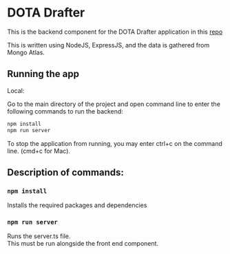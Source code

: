 # DOTA Drafter

This is the backend component for the DOTA Drafter application in this [repo](https://github.com/jSunpayco/dota_drafter)

This is written using NodeJS, ExpressJS, and the data is gathered from Mongo Atlas.

## Running the app

Local:

Go to the main directory of the project and open command line to enter the following commands to run the backend:

```sh
npm install
npm run server
```

To stop the application from running, you may enter ctrl+c on the command line. (cmd+c for Mac).

## Description of commands:

### `npm install`

Installs the required packages and dependencies

### `npm run server`

Runs the server.ts file.\
This must be run alongside the front end component.

